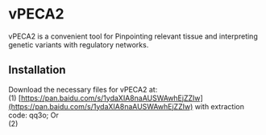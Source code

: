 # vPECA2
vPECA2 is a convenient tool for Pinpointing relevant tissue and interpreting genetic variants with regulatory networks.

## Installation

Download the necessary files for vPECA2 at: <br>
(1) [https://pan.baidu.com/s/1ydaXIA8naAUSWAwhEjZZIw](https://pan.baidu.com/s/1ydaXIA8naAUSWAwhEjZZIw) with extraction code: qq3o; Or <br>
(2)
